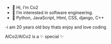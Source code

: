 - 👋 Hi, I’m Co2
- 👀 I’m interested in software engineering.
- 🌱 Python, JavaScript, Html, CSS, django, C++

-i am 20 years old boy thats enjoy and love coding

AlCo2/AlCo2 is a ✨ special ✨
